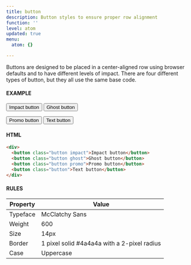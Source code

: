 ```yaml
---
title: button
description: Button styles to ensure proper row alignment
function: ''
level: atom
updated: true
menu:
  atom: {}

---
```

Buttons are designed to be placed in a center-aligned row using browser defaults and to have different levels of impact. There are four different types of button, but they all use the same base code.

#### EXAMPLE

<div>
<button class="impact button">Impact button</button>
<button class="ghost button">Ghost button</button>

<button class="promo button">Promo button</button>
<button class="button">Text button</button>
</div>

#### HTML

```html
<div>
  <button class="button impact">Impact button</button>
  <button class="button ghost">Ghost button</button>
  <button class="button promo">Promo button</button>
  <button class="button">Text button</button>
</div>
```

#### RULES

| Property | Value |
| --- | --- |
| Typeface | McClatchy Sans |
| Weight | 600 |
| Size | 14px |
| Border | 1 pixel solid #4a4a4a with a 2-pixel radius |
| Case | Uppercase |
